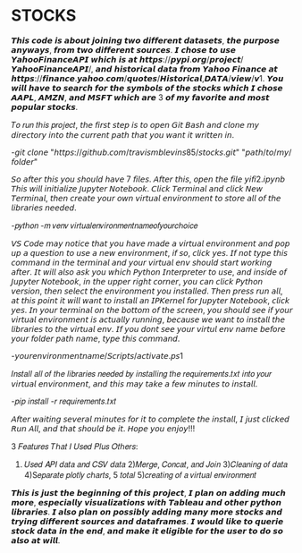 # STOCKS
𝙏𝙝𝙞𝙨 𝙘𝙤𝙙𝙚 𝙞𝙨 𝙖𝙗𝙤𝙪𝙩 𝙟𝙤𝙞𝙣𝙞𝙣𝙜 𝙩𝙬𝙤 𝙙𝙞𝙛𝙛𝙚𝙧𝙚𝙣𝙩 𝙙𝙖𝙩𝙖𝙨𝙚𝙩𝙨, 𝙩𝙝𝙚 𝙥𝙪𝙧𝙥𝙤𝙨𝙚 𝙖𝙣𝙮𝙬𝙖𝙮𝙨, 𝙛𝙧𝙤𝙢 𝙩𝙬𝙤 𝙙𝙞𝙛𝙛𝙚𝙧𝙚𝙣𝙩 𝙨𝙤𝙪𝙧𝙘𝙚𝙨.  𝙄 𝙘𝙝𝙤𝙨𝙚 𝙩𝙤 𝙪𝙨𝙚 𝙔𝙖𝙝𝙤𝙤𝙁𝙞𝙣𝙖𝙣𝙘𝙚𝘼𝙋𝙄 𝙬𝙝𝙞𝙘𝙝 𝙞𝙨 𝙖𝙩 𝙝𝙩𝙩𝙥𝙨://𝙥𝙮𝙥𝙞.𝙤𝙧𝙜/𝙥𝙧𝙤𝙟𝙚𝙘𝙩/𝙔𝙖𝙝𝙤𝙤𝙁𝙞𝙣𝙖𝙣𝙘𝙚𝘼𝙋𝙄/, 𝙖𝙣𝙙 𝙝𝙞𝙨𝙩𝙤𝙧𝙞𝙘𝙖𝙡 𝙙𝙖𝙩𝙖 𝙛𝙧𝙤𝙢 𝙔𝙖𝙝𝙤𝙤 𝙁𝙞𝙣𝙖𝙣𝙘𝙚 𝙖𝙩 𝙝𝙩𝙩𝙥𝙨://𝙛𝙞𝙣𝙖𝙣𝙘𝙚.𝙮𝙖𝙝𝙤𝙤.𝙘𝙤𝙢/𝙦𝙪𝙤𝙩𝙚𝙨/𝙃𝙞𝙨𝙩𝙤𝙧𝙞𝙘𝙖𝙡,𝘿𝘼𝙏𝘼/𝙫𝙞𝙚𝙬/𝙫1.  𝙔𝙤𝙪 𝙬𝙞𝙡𝙡 𝙝𝙖𝙫𝙚 𝙩𝙤 𝙨𝙚𝙖𝙧𝙘𝙝 𝙛𝙤𝙧 𝙩𝙝𝙚 𝙨𝙮𝙢𝙗𝙤𝙡𝙨 𝙤𝙛 𝙩𝙝𝙚 𝙨𝙩𝙤𝙘𝙠𝙨 𝙬𝙝𝙞𝙘𝙝 𝙄 𝙘𝙝𝙤𝙨𝙚 𝘼𝘼𝙋𝙇, 𝘼𝙈𝙕𝙉, 𝙖𝙣𝙙 𝙈𝙎𝙁𝙏 𝙬𝙝𝙞𝙘𝙝 𝙖𝙧𝙚 3 𝙤𝙛 𝙢𝙮 𝙛𝙖𝙫𝙤𝙧𝙞𝙩𝙚 𝙖𝙣𝙙 𝙢𝙤𝙨𝙩 𝙥𝙤𝙥𝙪𝙡𝙖𝙧 𝙨𝙩𝙤𝙘𝙠𝙨. 

𝑇𝑜 𝑟𝑢𝑛 𝑡ℎ𝑖𝑠 𝑝𝑟𝑜𝑗𝑒𝑐𝑡, 𝘵𝘩𝘦 𝘧𝘪𝘳𝘴𝘵 𝘴𝘵𝘦𝘱 𝘪𝘴 𝘵𝘰 𝘰𝘱𝘦𝘯 𝘎𝘪𝘵 𝘉𝘢𝘴𝘩 𝘢𝘯𝘥 𝘤𝘭𝘰𝘯𝘦 𝘮𝘺 𝘥𝘪𝘳𝘦𝘤𝘵𝘰𝘳𝘺 𝘪𝘯𝘵𝘰 𝘵𝘩𝘦 𝘤𝘶𝘳𝘳𝘦𝘯𝘵 𝘱𝘢𝘵𝘩 𝘵𝘩𝘢𝘵 𝘺𝘰𝘶 𝘸𝘢𝘯𝘵 𝘪𝘵 𝘸𝘳𝘪𝘵𝘵𝘦𝘯 𝘪𝘯.

-𝘨𝘪𝘵 𝘤𝘭𝘰𝘯𝘦 "𝘩𝘵𝘵𝘱𝘴://𝘨𝘪𝘵𝘩𝘶𝘣.𝘤𝘰𝘮/𝘵𝘳𝘢𝘷𝘪𝘴𝘮𝘣𝘭𝘦𝘷𝘪𝘯𝘴85/𝘴𝘵𝘰𝘤𝘬𝘴.𝘨𝘪𝘵" "𝘱𝘢𝘵𝘩/𝘵𝘰/𝘮𝘺/𝘧𝘰𝘭𝘥𝘦𝘳"

𝘚𝘰 𝘢𝘧𝘵𝘦𝘳 𝘵𝘩𝘪𝘴 𝘺𝘰𝘶 𝘴𝘩𝘰𝘶𝘭𝘥 𝘩𝘢𝘷𝘦 7 𝘧𝘪𝘭𝘦𝘴.
𝘈𝘧𝘵𝘦𝘳 𝘵𝘩𝘪𝘴, 𝘰𝘱𝘦𝘯 𝘵𝘩𝘦 𝘧𝘪𝘭𝘦 𝘺𝘪𝘧𝘪2.𝘪𝘱𝘺𝘯𝘣  𝘛𝘩𝘪𝘴 𝘸𝘪𝘭𝘭 𝘪𝘯𝘪𝘵𝘪𝘢𝘭𝘪𝘻𝘦 𝘑𝘶𝘱𝘺𝘵𝘦𝘳 𝘕𝘰𝘵𝘦𝘣𝘰𝘰𝘬.  𝘊𝘭𝘪𝘤𝘬 𝘛𝘦𝘳𝘮𝘪𝘯𝘢𝘭 𝘢𝘯𝘥 𝘤𝘭𝘪𝘤𝘬 𝘕𝘦𝘸 𝘛𝘦𝘳𝘮𝘪𝘯𝘢𝘭, 𝘵𝘩𝘦𝘯 𝘤𝘳𝘦𝘢𝘵𝘦 𝘺𝘰𝘶𝘳 𝘰𝘸𝘯 𝘷𝘪𝘳𝘵𝘶𝘢𝘭 𝘦𝘯𝘷𝘪𝘳𝘰𝘯𝘮𝘦𝘯𝘵 𝘵𝘰 𝘴𝘵𝘰𝘳𝘦 𝘢𝘭𝘭 𝘰𝘧 𝘵𝘩𝘦 𝘭𝘪𝘣𝘳𝘢𝘳𝘪𝘦𝘴 𝘯𝘦𝘦𝘥𝘦𝘥.

-𝑝𝑦𝑡ℎ𝑜𝑛 -𝑚 𝑣𝑒𝑛𝑣 𝑣𝑖𝑟𝑡𝑢𝑎𝑙𝑒𝑛𝑣𝑖𝑟𝑜𝑛𝑚𝑒𝑛𝑡𝑛𝑎𝑚𝑒𝑜𝑓𝑦𝑜𝑢𝑟𝑐ℎ𝑜𝑖𝑐𝑒

𝘝𝘚 𝘊𝘰𝘥𝘦 𝘮𝘢𝘺 𝘯𝘰𝘵𝘪𝘤𝘦 𝘵𝘩𝘢𝘵 𝘺𝘰𝘶 𝘩𝘢𝘷𝘦 𝘮𝘢𝘥𝘦 𝘢 𝘷𝘪𝘳𝘵𝘶𝘢𝘭 𝘦𝘯𝘷𝘪𝘳𝘰𝘯𝘮𝘦𝘯𝘵 𝘢𝘯𝘥 𝘱𝘰𝘱 𝘶𝘱 𝘢 𝘲𝘶𝘦𝘴𝘵𝘪𝘰𝘯 𝘵𝘰 𝘶𝘴𝘦 𝘢 𝘯𝘦𝘸 𝘦𝘯𝘷𝘪𝘳𝘰𝘯𝘮𝘦𝘯𝘵, 𝘪𝘧 𝘴𝘰, 𝘤𝘭𝘪𝘤𝘬 𝘺𝘦𝘴.  𝘐𝘧 𝘯𝘰𝘵 𝘵𝘺𝘱𝘦 𝘵𝘩𝘪𝘴 𝘤𝘰𝘮𝘮𝘢𝘯𝘥 𝘪𝘯 𝘵𝘩𝘦 𝘵𝘦𝘳𝘮𝘪𝘯𝘢𝘭 𝘢𝘯𝘥 𝘺𝘰𝘶𝘳 𝘷𝘪𝘳𝘵𝘶𝘢𝘭 𝘦𝘯𝘷 𝘴𝘩𝘰𝘶𝘭𝘥 𝘴𝘵𝘢𝘳𝘵 𝘸𝘰𝘳𝘬𝘪𝘯𝘨 𝘢𝘧𝘵𝘦𝘳.  𝘐𝘵 𝘸𝘪𝘭𝘭 𝘢𝘭𝘴𝘰 𝘢𝘴𝘬 𝘺𝘰𝘶 𝘸𝘩𝘪𝘤𝘩 𝘗𝘺𝘵𝘩𝘰𝘯 𝘐𝘯𝘵𝘦𝘳𝘱𝘳𝘦𝘵𝘦𝘳 𝘵𝘰 𝘶𝘴𝘦, 𝘢𝘯𝘥 𝘪𝘯𝘴𝘪𝘥𝘦 𝘰𝘧 𝘑𝘶𝘱𝘺𝘵𝘦𝘳 𝘕𝘰𝘵𝘦𝘣𝘰𝘰𝘬, 𝘪𝘯 𝘵𝘩𝘦 𝘶𝘱𝘱𝘦𝘳 𝘳𝘪𝘨𝘩𝘵 𝘤𝘰𝘳𝘯𝘦𝘳, 𝘺𝘰𝘶 𝘤𝘢𝘯 𝘤𝘭𝘪𝘤𝘬 𝘗𝘺𝘵𝘩𝘰𝘯 𝘷𝘦𝘳𝘴𝘪𝘰𝘯, 𝘵𝘩𝘦𝘯 𝘴𝘦𝘭𝘦𝘤𝘵 𝘵𝘩𝘦 𝘦𝘯𝘷𝘪𝘳𝘰𝘯𝘮𝘦𝘯𝘵 𝘺𝘰𝘶 𝘪𝘯𝘴𝘵𝘢𝘭𝘭𝘦𝘥.  𝘛𝘩𝘦𝘯 𝘱𝘳𝘦𝘴𝘴 𝘳𝘶𝘯 𝘢𝘭𝘭, 𝘢𝘵 𝘵𝘩𝘪𝘴 𝘱𝘰𝘪𝘯𝘵 𝘪𝘵 𝘸𝘪𝘭𝘭 𝘸𝘢𝘯𝘵 𝘵𝘰 𝘪𝘯𝘴𝘵𝘢𝘭𝘭 𝘢𝘯 𝘐𝘗𝘒𝘦𝘳𝘯𝘦𝘭 𝘧𝘰𝘳 𝘑𝘶𝘱𝘺𝘵𝘦𝘳 𝘕𝘰𝘵𝘦𝘣𝘰𝘰𝘬, 𝘤𝘭𝘪𝘤𝘬 𝘺𝘦𝘴.  𝘐𝘯 𝘺𝘰𝘶𝘳 𝘵𝘦𝘳𝘮𝘪𝘯𝘢𝘭 𝘰𝘯 𝘵𝘩𝘦 𝘣𝘰𝘵𝘵𝘰𝘮 𝘰𝘧 𝘵𝘩𝘦 𝘴𝘤𝘳𝘦𝘦𝘯, 𝘺𝘰𝘶 𝘴𝘩𝘰𝘶𝘭𝘥 𝘴𝘦𝘦 𝘪𝘧 𝘺𝘰𝘶𝘳 𝘷𝘪𝘳𝘵𝘶𝘢𝘭 𝘦𝘯𝘷𝘪𝘳𝘰𝘯𝘮𝘦𝘯𝘵 𝘪𝘴 𝘢𝘤𝘵𝘶𝘢𝘭𝘭𝘺 𝘳𝘶𝘯𝘯𝘪𝘯𝘨, 𝘣𝘦𝘤𝘢𝘶𝘴𝘦 𝘸𝘦 𝘸𝘢𝘯𝘵 𝘵𝘰 𝘪𝘯𝘴𝘵𝘢𝘭𝘭 𝘵𝘩𝘦 𝘭𝘪𝘣𝘳𝘢𝘳𝘪𝘦𝘴 𝘵𝘰 𝘵𝘩𝘦 𝘷𝘪𝘳𝘵𝘶𝘢𝘭 𝘦𝘯𝘷.  𝘐𝘧 𝘺𝘰𝘶 𝘥𝘰𝘯𝘵 𝘴𝘦𝘦 𝘺𝘰𝘶𝘳 𝘷𝘪𝘳𝘵𝘶𝘭 𝘦𝘯𝘷 𝘯𝘢𝘮𝘦 𝘣𝘦𝘧𝘰𝘳𝘦 𝘺𝘰𝘶𝘳 𝘧𝘰𝘭𝘥𝘦𝘳 𝘱𝘢𝘵𝘩 𝘯𝘢𝘮𝘦, 𝘵𝘺𝘱𝘦 𝘵𝘩𝘪𝘴 𝘤𝘰𝘮𝘮𝘢𝘯𝘥.

-𝘺𝘰𝘶𝘳𝘦𝘯𝘷𝘪𝘳𝘰𝘯𝘮𝘦𝘯𝘵𝘯𝘢𝘮𝘦/𝘚𝘤𝘳𝘪𝘱𝘵𝘴/𝘢𝘤𝘵𝘪𝘷𝘢𝘵𝘦.𝘱𝘴1

𝐼𝑛𝑠𝑡𝑎𝑙𝑙 𝑎𝑙𝑙 𝑜𝑓 𝑡ℎ𝑒 𝑙𝑖𝑏𝑟𝑎𝑟𝑖𝑒𝑠 𝑛𝑒𝑒𝑑𝑒𝑑 𝑏𝑦 𝑖𝑛𝑠𝑡𝑎𝑙𝑙𝑖𝑛𝑔 𝑡ℎ𝑒 𝑟𝑒𝑞𝑢𝑖𝑟𝑒𝑚𝑒𝑛𝑡𝑠.𝑡𝑥𝑡 𝑖𝑛𝑡𝑜 𝑦𝑜𝑢𝑟 𝘷𝘪𝘳𝘵𝘶𝘢𝘭 𝘦𝘯𝘷𝘪𝘳𝘰𝘯𝘮𝘦𝘯𝘵, 𝘢𝘯𝘥 𝘵𝘩𝘪𝘴 𝘮𝘢𝘺 𝘵𝘢𝘬𝘦 𝘢 𝘧𝘦𝘸 𝘮𝘪𝘯𝘶𝘵𝘦𝘴 𝘵𝘰 𝘪𝘯𝘴𝘵𝘢𝘭𝘭.

-𝑝𝑖𝑝 𝑖𝑛𝑠𝑡𝑎𝑙𝑙 -𝑟 𝑟𝑒𝑞𝑢𝑖𝑟𝑒𝑚𝑒𝑛𝑡𝑠.𝑡𝑥𝑡

𝘈𝘧𝘵𝘦𝘳 𝘸𝘢𝘪𝘵𝘪𝘯𝘨 𝘴𝘦𝘷𝘦𝘳𝘢𝘭 𝘮𝘪𝘯𝘶𝘵𝘦𝘴 𝘧𝘰𝘳 𝘪𝘵 𝘵𝘰 𝘤𝘰𝘮𝘱𝘭𝘦𝘵𝘦 𝘵𝘩𝘦 𝘪𝘯𝘴𝘵𝘢𝘭𝘭, 𝘐 𝘫𝘶𝘴𝘵 𝘤𝘭𝘪𝘤𝘬𝘦𝘥 𝘙𝘶𝘯 𝘈𝘭𝘭, 𝘢𝘯𝘥 𝘵𝘩𝘢𝘵 𝘴𝘩𝘰𝘶𝘭𝘥 𝘣𝘦 𝘪𝘵.  𝘏𝘰𝘱𝘦 𝘺𝘰𝘶 𝘦𝘯𝘫𝘰𝘺!!!

3 𝐹𝑒𝑎𝑡𝑢𝑟𝑒𝑠 𝑇ℎ𝑎𝑡 𝐼 𝑈𝑠𝑒𝑑 𝑃𝑙𝑢𝑠 𝑂𝑡ℎ𝑒𝑟𝑠:
1) 𝑈𝑠𝑒𝑑 𝐴𝑃𝐼 𝑑𝑎𝑡𝑎 𝑎𝑛𝑑 𝐶𝑆𝑉 𝑑𝑎𝑡𝑎
2)𝑀𝑒𝑟𝑔𝑒, 𝐶𝑜𝑛𝑐𝑎𝑡, 𝑎𝑛𝑑 𝐽𝑜𝑖𝑛
3)𝐶𝑙𝑒𝑎𝑛𝑖𝑛𝑔 𝑜𝑓 𝑑𝑎𝑡𝑎
4)S𝑒𝑝𝑎𝑟𝑎𝑡𝑒 𝑝𝑙𝑜𝑡𝑙𝑦 𝑐ℎ𝑎𝑟𝑡𝑠, 5 𝑡𝑜𝑡𝑎𝑙
5)𝑐𝑟𝑒𝑎𝑡𝑖𝑛𝑔 𝑜𝑓 𝑎 𝑣𝑖𝑟𝑡𝑢𝑎𝑙 𝑒𝑛𝑣𝑖𝑟𝑜𝑛𝑚𝑒𝑛𝑡 

𝙏𝙝𝙞𝙨 𝙞𝙨 𝙟𝙪𝙨𝙩 𝙩𝙝𝙚 𝙗𝙚𝙜𝙞𝙣𝙣𝙞𝙣𝙜 𝙤𝙛 𝙩𝙝𝙞𝙨 𝙥𝙧𝙤𝙟𝙚𝙘𝙩, 𝙄 𝙥𝙡𝙖𝙣 𝙤𝙣 𝙖𝙙𝙙𝙞𝙣𝙜 𝙢𝙪𝙘𝙝 𝙢𝙤𝙧𝙚, 𝙚𝙨𝙥𝙚𝙘𝙞𝙖𝙡𝙡𝙮 𝙫𝙞𝙨𝙪𝙖𝙡𝙞𝙯𝙖𝙩𝙞𝙤𝙣𝙨 𝙬𝙞𝙩𝙝 𝙏𝙖𝙗𝙡𝙚𝙖𝙪 𝙖𝙣𝙙 𝙤𝙩𝙝𝙚𝙧 𝙥𝙮𝙩𝙝𝙤𝙣 𝙡𝙞𝙗𝙧𝙖𝙧𝙞𝙚𝙨.  𝙄 𝙖𝙡𝙨𝙤 𝙥𝙡𝙖𝙣 𝙤𝙣 𝙥𝙤𝙨𝙨𝙞𝙗𝙡𝙮 𝙖𝙙𝙙𝙞𝙣𝙜 𝙢𝙖𝙣𝙮 𝙢𝙤𝙧𝙚 𝙨𝙩𝙤𝙘𝙠𝙨 𝙖𝙣𝙙 𝙩𝙧𝙮𝙞𝙣𝙜 𝙙𝙞𝙛𝙛𝙚𝙧𝙚𝙣𝙩 𝙨𝙤𝙪𝙧𝙘𝙚𝙨 𝙖𝙣𝙙 𝙙𝙖𝙩𝙖𝙛𝙧𝙖𝙢𝙚𝙨.  𝙄 𝙬𝙤𝙪𝙡𝙙 𝙡𝙞𝙠𝙚 𝙩𝙤 𝙦𝙪𝙚𝙧𝙞𝙚 𝙨𝙩𝙤𝙘𝙠 𝙙𝙖𝙩𝙖 𝙞𝙣 𝙩𝙝𝙚 𝙚𝙣𝙙, 𝙖𝙣𝙙 𝙢𝙖𝙠𝙚 𝙞𝙩 𝙚𝙡𝙞𝙜𝙞𝙗𝙡𝙚 𝙛𝙤𝙧 𝙩𝙝𝙚 𝙪𝙨𝙚𝙧 𝙩𝙤 𝙙𝙤 𝙨𝙤 𝙖𝙡𝙨𝙤 𝙖𝙩 𝙬𝙞𝙡𝙡. 